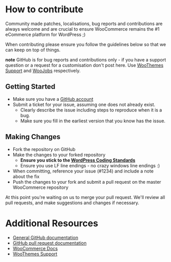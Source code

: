 # How to contribute

Community made patches, localisations, bug reports and contributions are always welcome and are crucial to ensure WooCommerce remains the #1 eCommerce platform for WordPress ;)

When contributing please ensure you follow the guidelines below so that we can keep on top of things.

__note__ GitHub is for bug reports and contributions only - if you have a support question or a request for a customisation don't post here. Use [WooThemes Support](http://support.woothemes.com) and [WooJobs](http://jobs.woothemes.com) respectively.

## Getting Started

* Make sure you have a [GitHub account](https://github.com/signup/free)
* Submit a ticket for your issue, assuming one does not already exist.
  * Clearly describe the issue including steps to reproduce when it is a bug.
  * Make sure you fill in the earliest version that you know has the issue.

## Making Changes 

* Fork the repository on GitHub
* Make the changes to your forked repository
  * **Ensure you stick to the [WordPress Coding Standards](http://codex.wordpress.org/WordPress_Coding_Standards)**
  * Ensure you use LF line endings - no crazy windows line endings :)
* When committing, reference your issue (#1234) and include a note about the fix
* Push the changes to your fork and submit a pull request on the master WooCommerce repository

At this point you're waiting on us to merge your pull request. We'll review all pull requests, and make suggestions and changes if necessary. 

# Additional Resources

* [General GitHub documentation](http://help.github.com/)
* [GitHub pull request documentation](http://help.github.com/send-pull-requests/)
* [WooCommerce Docs](http://wcdocs.woothemes.com/)
* [WooThemes Support](http://support.woothemes.com)

